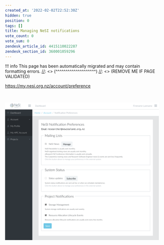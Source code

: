 ```yaml
---
created_at: '2022-02-02T22:52:30Z'
hidden: true
position: 0
tags: []
title: Managing NeSI notifications
vote_count: 0
vote_sum: 0
zendesk_article_id: 4415110022287
zendesk_section_id: 360001059296
---
```




[//]: <> (REMOVE ME IF PAGE VALIDATED)
[//]: <> (vvvvvvvvvvvvvvvvvvvv)
!!! info
    This page has been automatically migrated and may contain formatting errors.
[//]: <> (^^^^^^^^^^^^^^^^^^^^)
[//]: <> (REMOVE ME IF PAGE VALIDATED)

<https://my.nesi.org.nz/account/preference>

 

![mceclip0.png](../../assets/images/Managing_NeSI_notifications.png)
